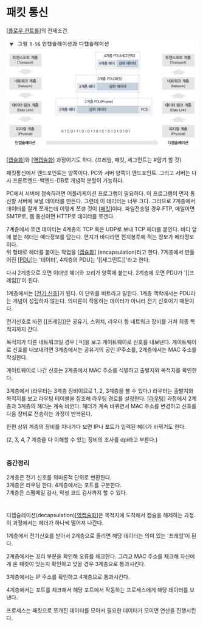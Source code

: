 # 패킷 통신

[[플로우 컨트롤]]의 전제조건.

![캡슐화 도식](../attachments/2022-09-15-16-58-55.png)


[[캡슐화]]와 [[역캡슐화]] 과정이기도 하다. 
(프레임, 패킷, 세그먼트는 #암기 할 것)

패킷통신에서 엔드포인트는 양쪽이다. PC와 서버 양쪽이 엔드포인트. 
그리고 서버는 다시 프론트엔드-백엔드-DB로 개념적 분할이 가능하다. 

PC에서 서버에 접속하려면 어플리케이션 프로그램이 필요하다. 이 프로그램이 먼저 통신할 서버에 보낼 데이터를 만든다. 그런데 이 데이터는 너무 크다. 그러므로 7계층에서 데이터를 잘게 쪼개는데 이렇게 쪼갠 것이 [[패킷]]이다. 파일전송일 경우 FTP, 메일이면 SMTP로, 웹 통신이면 HTTP로 데이터를 쪼갠다.  

7계층에서 쪼갠 데이터는 4계층의 TCP 혹은 UDP로 보내 TCP 헤더를 붙인다. 바디 앞에 붙는 헤더는 메타정보를 담는다. 편지가 바디라면 편지봉투에 적는 정보가 메타정보이다.  
위 형태로 헤더를 붙이는 작업을 [[캡슐화]] (encapsulation)라고 한다.    7계층에서 만들어진 [[PDU]]는 '데이터',  4계층의 PDU는 '[[세그먼트]]'라고 한다.  

다시 2계층으로 오면 이더넷 헤더와 꼬리가 양쪽에 붙는다. 2계층에 오면 PDU가 '[[프레임]]'이 된다.  

1계층에서는 [[전기 신호]]가 된다. 이 단위를 비트라고 말한다. 1계층 맥락에서는 PDU라는 개념이 성립하지 않는다. 의미론이 작동하는 데이터가 아니라 전기 신호이기 때문이다.  

전기신호로 바뀐 [[프레임]]은 공유기, 스위치, 라우터 등 네트워크 장비를 거쳐 최종 목적지까지 간다.  

목적지가 다른 네트워크일 경우 [ㅋ]을 보고 게이트웨이로 신호를 내보낸다. 게이트웨이로 신호를 내보내려면 3계층에서는 공유기의 공인 IP주소를, 2계층에서는 MAC 주소를 작성한다.  

게이트웨이로 나간 신호는 2계층에서 MAC 주소를 식별하고 출발지와 목적지를 확인한다.  

3계층에서 (라우터는 3계층 장비이므로 1, 2, 3계층을 볼 수 있다.) 라우터는 출발지와 목적지를 보고 라우팅 테이블을 참조해 라우팅 경로를 설정한다. [[라우팅]] 과정에서 2계층과 3계층의 헤더는 계속 바뀐다. 헤더가 계속 바뀌면서 MAC 주소를 변경하고 신호를 다음 장비로 전송하는 과정이 반복된다.  

한편 상위 계층의 장비를 지나가다 보면 IP나 포트가 입력된 헤더가 바뀌기도 한다.  

(2, 3, 4, 7 계층을 다 이해할 수 있는 장비의 조사를 dpi라고 부른다.) 

# 

### 중간정리
2계층은 전기 신호를 의미론적 단위로 변환한다.  
3계층은 라우팅 한다. 
4계층에서는 포트를 구분한다.  
7계층은 스팸메일 검사, 악성 코드 검사까지 할 수 있다. 

 # 


디캡슐레이션(decapsulation)[[역캡슐화]]은 목적지에 도착해서 캡슐을 해제하는 과정. 이 과정에서는 헤더가 하나씩 떨어져 나간다.  

1계층에서 전기신호를 받아서 2계층으로 올리면 해당 데이터는 의미 있는 '프레임'이 된다.  

2계층에서는 꼬리 부분을 확인해 오류를 체크한다. 그리고 MAC 주소를 체크해 자신에게 온 패킷이 맞는지 확인하고 맞을 경우 3계층으로 통과시킨다. 

3계층에서는 IP 주소를 확인하고 4계층으로 통과시킨다. 

4계층에서는 포트를 체크해서 해당 포트에서 작동하는 프로세스에게 해당 데이터를 보낸다.  

프로세스는 패킷으로 쪼개진 데이터를 모아서 필요한 데이터가 모이면 연산을 진행시킨다.


[//begin]: # "Autogenerated link references for markdown compatibility"
[플로우 컨트롤]: <플로우 컨트롤> "플로우 컨트롤"
[캡슐화]: 캡슐화 "캡슐화"
[역캡슐화]: 역캡슐화 "역캡슐화"
[패킷]: 패킷 "패킷"
[캡슐화]: 캡슐화 "캡슐화"
[PDU]: PDU "PDU"
[전기 신호]: <전기 신호> "전기 신호"
[라우팅]: 라우팅 "라우팅"
[역캡슐화]: 역캡슐화 "역캡슐화"
[//end]: # "Autogenerated link references"
[//begin]: # "Autogenerated link references for markdown compatibility"
[플로우 컨트롤]: <플로우 컨트롤> "플로우 컨트롤"
[캡슐화]: 캡슐화 "캡슐화"
[역캡슐화]: 역캡슐화 "역캡슐화"
[패킷]: 패킷 "패킷"
[캡슐화]: 캡슐화 "캡슐화"
[PDU]: PDU "PDU"
[전기 신호]: <전기 신호> "전기 신호"
[라우팅]: 라우팅 "라우팅"
[역캡슐화]: 역캡슐화 "역캡슐화"
[//end]: # "Autogenerated link references"